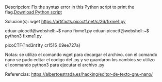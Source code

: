 
Descripcion:
Fix the syntax error in this Python script to print the flag.[Download Python script](https://artifacts.picoctf.net/c/26/fixme1.py)

Solucion(s):
wget https://artifacts.picoctf.net/c/26/fixme1.py

eduar-picoctf@webshell:~$ nano fixme1.py 
eduar-picoctf@webshell:~$ python3 fixme1.py 

picoCTF{1nd3nt1ty_cr1515_09ee727a}

Notas:
se utilizo el comando wget para decargar el archivo.
con el comando nano se pudo editar el codigo del .py y se guardaron los cambios
se utilizo el conmando python3 para ejecutar el archivo .py

Referencias:
https://albertoestrada.es/hacking/editor-de-texto-gnu-nano/